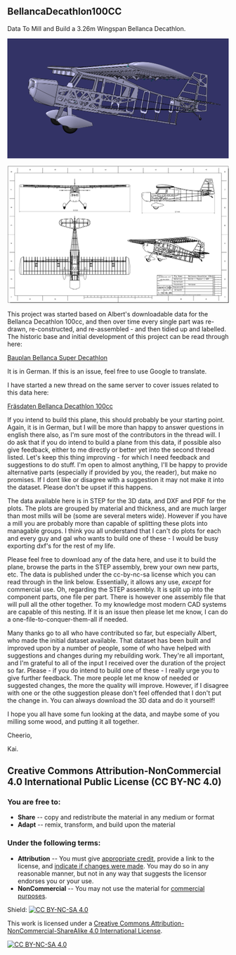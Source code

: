 ## BellancaDecathlon100CC
Data To Mill and Build a 3.26m Wingspan Bellanca Decathlon.

![Bellanca Decathlon 100cc Screenshot](doc/imgs/Screenshot_230405.png)

![Basic 3 View](doc/imgs/3-View_230405.png)

This project was started based on Albert's downloadable data for the Bellanca Decathlon 100cc, and then over time every single part was re-drawn, re-constructed, and re-assembled - and then tidied up and labelled. The historic base and initial development of this project can be read through here:

[Bauplan Bellanca Super Decathlon](https://www.rc-network.de/threads/bauplan-bellanca-super-decathlon.563351/)

It is in German. If this is an issue, feel free to use Google to translate.

I have started a new thread on the same server to cover issues related to this data here:

[Fräsdaten Bellanca Decathlon 100cc](https://www.rc-network.de/threads/fr%C3%A4sdaten-bellanca-super-decathlon.11947862/)

If you intend to build this plane, this should probably be your starting point. Again, it is in German, but I will be more than happy to answer questions in english there also, as I'm sure most of the contributors in the thread will. I do ask that if you do intend to build a plane from this data, if possible also give feedback, either to me directly or better yet into the second thread listed. Let's keep this thing improving - for which I need feedback and suggestions to do stuff. I'm open to almost anything, I'll be happy to provide alternative parts (especially if provided by you, the reader), but make no promises. If I dont like or disagree with a suggestion it may not make it into the dataset. Please don't be upset if this happens.

The data available here is in STEP for the 3D data, and DXF and PDF for the plots. The plots are grouped by material and thickness, and are much larger than most mills will be (some are several meters wide). However if you have a mill you are probably more than capable of splitting these plots into managable groups. I think you all understand that I can't do plots for each and every guy and gal who wants to build one of these - I would be busy exporting dxf's for the rest of my life.

Please feel free to download any of the data here, and use it to build the plane, browse the parts in the STEP assembly, brew your own new parts, etc. The data is published under the cc-by-nc-sa license which you can read through in the link below. Essentially, it allows any use, _except_ for commercial use. Oh, regarding the STEP assembly. It is split up into the component parts, one file per part. There is however one assembly file that will pull all the other together. To my knowledge most modern CAD systems are capable of this nesting. If it is an issue then please let me know, I can do a one-file-to-conquer-them-all if needed.

Many thanks go to all who have contributed so far, but especially Albert, who made the initial dataset available. That dataset has been built and improved upon by a number of people, some of who have helped with suggestions and changes during my rebuilding work. They're all important, and I'm grateful to all of the input I received over the duration of the project so far. Please - if you do intend to build one of these - I really urge you to give further feedback. The more people let me know of needed or suggested changes, the more the quality will improve. However, if I disagree with one or the othe suggestion please don't feel offended that I don't put the change in. You can always download the 3D data and do it yourself!

I hope you all have some fun looking at the data, and maybe some of you milling some wood, and putting it all together.

Cheerio,

Kai.

## Creative Commons Attribution-NonCommercial 4.0 International Public License (CC BY-NC 4.0)

### You are free to:

 - **Share** -- copy and redistribute the material in any medium or format
 -  **Adapt** -- remix, transform, and build upon the material

### Under the following terms:

 - **Attribution** -- You must give  [appropriate credit](https://wiki.creativecommons.org/wiki/License_Versions#Detailed_attribution_comparison_chart), provide a link to the license, and [indicate if changes were made](https://wiki.creativecommons.org/wiki/License_Versions#Modifications_and_adaptations_must_be_marked_as_such). You may do so in any reasonable manner, but not in any way that suggests the licensor endorses you or your use.
 - **NonCommercial** -- You may not use the material for [commercial purposes](https://creativecommons.org/faq/#Does_my_use_violate_the_NonCommercial_clause_of_the_licenses.3F).
 

Shield: [![CC BY-NC-SA 4.0][cc-by-nc-sa-shield]][cc-by-nc-sa]

This work is licensed under a
[Creative Commons Attribution-NonCommercial-ShareAlike 4.0 International License][cc-by-nc-sa].

[![CC BY-NC-SA 4.0][cc-by-nc-sa-image]][cc-by-nc-sa]

[cc-by-nc-sa]: http://creativecommons.org/licenses/by-nc-sa/4.0/
[cc-by-nc-sa-image]: https://licensebuttons.net/l/by-nc-sa/4.0/88x31.png
[cc-by-nc-sa-shield]: https://img.shields.io/badge/License-CC%20BY--NC--SA%204.0-lightgrey.svg
